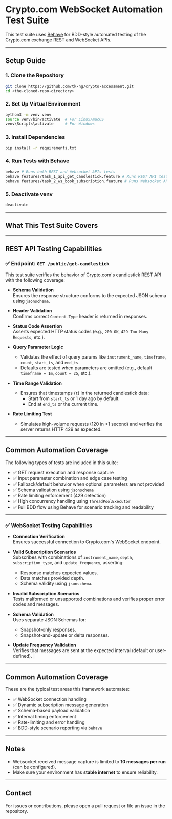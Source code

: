 # Crypto.com WebSocket Automation Test Suite

This test suite uses [Behave](https://behave.readthedocs.io/) for BDD-style automated testing of the Crypto.com exchange REST and WebSocket APIs.

---

## Setup Guide

### 1. Clone the Repository

```bash
git clone https://github.com/tk-ng/crypto-accessment.git
cd <the-cloned-repo-directory>
```

### 2. Set Up Virtual Environment

```bash
python3 -m venv venv
source venv/bin/activate  # For Linux/macOS
venv\Scripts\activate     # For Windows
```

### 3. Install Dependencies

```bash
pip install -r requirements.txt
```

### 4. Run Tests with Behave

```bash
behave # Runs both REST and Websocket APIs tests
behave features/task_1_api_get_candlestick.feature # Runs REST API tests only
behave features/task_2_ws_book_subscription.feature # Runs Websocket API tests only
```

### 5. Deactivate venv

```bash
deactivate
```

---

## What This Test Suite Covers

---

## REST API Testing Capabilities

### ✅ Endpoint: `GET /public/get-candlestick`

This test suite verifies the behavior of Crypto.com's candlestick REST API with the following coverage:

- **Schema Validation**  
  Ensures the response structure conforms to the expected JSON schema using `jsonschema`.

- **Header Validation**  
  Confirms correct `Content-Type` header is returned in responses.

- **Status Code Assertion**  
  Asserts expected HTTP status codes (e.g., `200 OK`, `429 Too Many Requests`, etc.).

- **Query Parameter Logic**

  - Validates the effect of query params like `instrument_name`, `timeframe`, `count`, `start_ts`, and `end_ts`.
  - Defaults are tested when parameters are omitted (e.g., default `timeframe = 1m`, `count = 25`, etc.).

- **Time Range Validation**

  - Ensures that timestamps (`t`) in the returned candlestick data:
    - Start from `start_ts` or 1 day ago by default.
    - End at `end_ts` or the current time.

- **Rate Limiting Test**
  - Simulates high-volume requests (120 in <1 second) and verifies the server returns HTTP 429 as expected.

---

## Common Automation Coverage

The following types of tests are included in this suite:

- ✅ GET request execution and response capture
- ✅ Input parameter combination and edge case testing
- ✅ Fallback/default behavior when optional parameters are not provided
- ✅ Schema validation using `jsonschema`
- ✅ Rate limiting enforcement (429 detection)
- ✅ High concurrency handling using `ThreadPoolExecutor`
- ✅ Full BDD flow using Behave for scenario tracking and readability

---

### ✅ WebSocket Testing Capabilities

- **Connection Verification**  
  Ensures successful connection to Crypto.com's WebSocket endpoint.

- **Valid Subscription Scenarios**  
  Subscribes with combinations of `instrument_name`, `depth`, `subscription_type`, and `update_frequency`, asserting:

  - Response matches expected values.
  - Data matches provided depth.
  - Schema validity using `jsonschema`.

- **Invalid Subscription Scenarios**  
  Tests malformed or unsupported combinations and verifies proper error codes and messages.

- **Schema Validation**  
  Uses separate JSON Schemas for:

  - Snapshot-only responses.
  - Snapshot-and-update or delta responses.

- **Update Frequency Validation**  
  Verifies that messages are sent at the expected interval (default or user-defined). |

---

## Common Automation Coverage

These are the typical test areas this framework automates:

- ✅ WebSocket connection handling
- ✅ Dynamic subscription message generation
- ✅ Schema-based payload validation
- ✅ Interval timing enforcement
- ✅ Rate-limiting and error handling
- ✅ BDD-style scenario reporting via `behave`

---

## Notes

- Websocket received message capture is limited to **10 messages per run** (can be configured).
- Make sure your environment has **stable internet** to ensure reliability.

---

## Contact

For issues or contributions, please open a pull request or file an issue in the repository.
